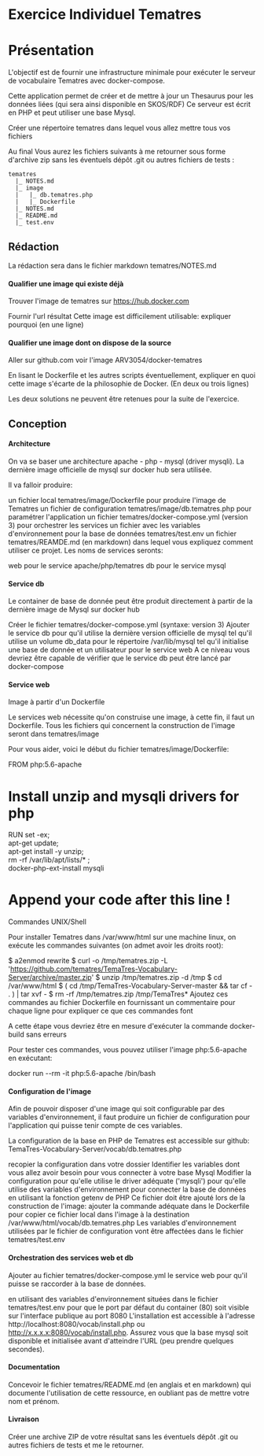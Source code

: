 # Exercice Individuel Tematres

# Présentation

L'objectif est de fournir une infrastructure minimale pour exécuter le serveur de vocabulaire Tematres avec docker-compose.

Cette application permet de créer et de mettre à jour un Thesaurus pour les données liées (qui sera ainsi disponible en SKOS/RDF) Ce serveur est écrit en PHP et peut utiliser une base Mysql.

Créer une répertoire tematres dans lequel vous allez mettre tous vos fichiers

Au final Vous aurez les fichiers suivants à me retourner sous forme d'archive zip sans les éventuels dépôt .git ou autres fichiers de tests :

```
tematres
  |_ NOTES.md
  |_ image
  |   |_ db.tematres.php
  |   |_ Dockerfile
  |_ NOTES.md
  |_ README.md
  |_ test.env
```

## Rédaction

La rédaction sera dans le fichier markdown tematres/NOTES.md

#### Qualifier une image qui existe déjà

Trouver l'image de tematres sur https://hub.docker.com

Fournir l'url résultat
Cette image est difficilement utilisable: expliquer pourquoi (en une ligne)

#### Qualifier une image dont on dispose de la source

Aller sur github.com voir l'image ARV3054/docker-tematres

En lisant le Dockerfile et les autres scripts éventuellement, expliquer en quoi cette image s'écarte de la philosophie de Docker. (En deux ou trois lignes)

Les deux solutions ne peuvent être retenues pour la suite de l'exercice.

## Conception

#### Architecture

On va se baser une architecture apache - php - mysql (driver mysqli). La dernière image officielle de mysql sur docker hub sera utilisée.

Il va falloir produire:

un fichier local tematres/image/Dockerfile pour produire l'image de Tematres
un fichier de configuration tematres/image/db.tematres.php pour paramétrer l'application
un fichier tematres/docker-compose.yml (version 3) pour orchestrer les services
un fichier avec les variables d'environnement pour la base de données tematres/test.env
un fichier tematres/REAMDE.md (en markdown) dans lequel vous expliquez comment utiliser ce projet.
Les noms de services seronts:

web pour le service apache/php/tematres
db pour le service mysql

#### Service db

Le container de base de donnée peut être produit directement à partir de la dernière image de Mysql sur docker hub

Créer le fichier tematres/docker-compose.yml (syntaxe: version 3)
Ajouter le service db pour qu'il utilise la dernière version officielle de mysql
tel qu'il utilise un volume db_data pour le répertoire /var/lib/mysql
tel qu'il initialise une base de donnée et un utilisateur pour le service web
A ce niveau vous devriez être capable de vérifier que le service db peut être lancé par docker-compose

#### Service web

Image à partir d'un Dockerfile

Le services web nécessite qu'on construise une image, à cette fin, il faut un Dockerfile. Tous les fichiers qui concernent la construction de l'image seront dans tematres/image

Pour vous aider, voici le début du fichier tematres/image/Dockerfile:

FROM php:5.6-apache

# Install unzip and mysqli drivers for php
RUN set -ex; \
  apt-get update; \
  apt-get install -y unzip; \
  rm -rf /var/lib/apt/lists/* ; \
  docker-php-ext-install mysqli

# Append your code after this line !
Commandes UNIX/Shell

Pour installer Tematres dans /var/www/html sur une machine linux, on exécute les commandes suivantes (on admet avoir les droits root):

$ a2enmod rewrite
$ curl -o /tmp/tematres.zip -L 'https://github.com/tematres/TemaTres-Vocabulary-Server/archive/master.zip'
$ unzip /tmp/tematres.zip -d /tmp
$ cd /var/www/html
$ ( cd /tmp/TemaTres-Vocabulary-Server-master && tar cf - . ) | tar xvf -
$ rm -rf /tmp/tematres.zip /tmp/TemaTres*
Ajoutez ces commandes au fichier Dockerfile en fournissant un commentaire pour chaque ligne pour expliquer ce que ces commandes font

A cette étape vous devriez être en mesure d'exécuter la commande docker-build sans erreurs

Pour tester ces commandes, vous pouvez utiliser l'image php:5.6-apache en exécutant:

 docker run --rm -it php:5.6-apache /bin/bash

#### Configuration de l'image

Afin de pouvoir disposer d'une image qui soit configurable par des variables d'environnement, il faut produire un fichier de configuration pour l'application qui puisse tenir compte de ces variables.

La configuration de la base en PHP de Tematres est accessible sur github: TemaTres-Vocabulary-Server/vocab/db.tematres.php

recopier la configuration dans votre dossier
Identifier les variables dont vous allez avoir besoin pour vous connecter à votre base Mysql
Modifier la configuration
pour qu'elle utilise le driver adéquate ('mysqli')
pour qu'elle utilise des variables d'environnement pour connecter la base de données en utilisant la fonction getenv de PHP
Ce fichier doit être ajouté lors de la construction de l'image: ajouter la commande adéquate dans le Dockerfile pour copier ce fichier local dans l'image à la destination /var/www/html/vocab/db.tematres.php
Les variables d'environnement utilisées par le fichier de configuration vont être affectées dans le fichier tematres/test.env

#### Orchestration des services web et db

Ajouter au fichier tematres/docker-compose.yml le service web pour qu'il puisse se raccorder à la base de données.

en utilisant des variables d'environnement situées dans le fichier tematres/test.env
pour que le port par défaut du container (80) soit visible sur l'interface publique au port 8080
L'installation est accessible à l'adresse http://localhost:8080/vocab/install.php ou http://x.x.x.x:8080/vocab/install.php. Assurez vous que la base mysql soit disponible et initialisée avant d'atteindre l'URL (peu prendre quelques secondes).

#### Documentation

Concevoir le fichier tematres/README.md (en anglais et en markdown) qui documente l'utilisation de cette ressource, en oubliant pas de mettre votre nom et prénom.

#### Livraison

Créer une archive ZIP de votre résultat sans les éventuels dépôt .git ou autres fichiers de tests et me le retourner.

